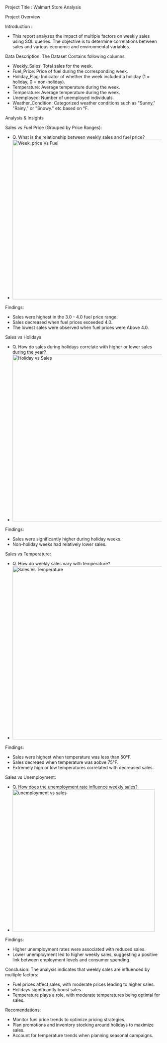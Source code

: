 Project Title : Walmart Store Analysis

Project Overview

Introduction :
- This report analyzes the impact of multiple factors on weekly sales using SQL queries. The objective is to determine correlations between sales and various economic and environmental variables.

Data Description:
The Dataset Contains following columns
- Weekly_Sales: Total sales for the week.
- Fuel_Price: Price of fuel during the corresponding week.
- Holiday_Flag: Indicator of whether the week included a holiday (1 = holiday, 0 = non-holiday).
- Temperature: Average temperature during the week.
- Temperature: Average temperature during the week.
- Unemployed: Number of unemployed individuals.
- Weather_Condition: Categorized weather conditions such as "Sunny," "Rainy," or "Snowy." etc based on °F.

Analysis & Insights

 Sales vs Fuel Price (Grouped by Price Ranges):
- Q. What is the relationship between weekly sales and fuel price?
- <img width="513" alt="Week_price Vs Fuel" src="https://github.com/user-attachments/assets/baf7e9ce-8099-41bf-8bbe-8a03c4d8346d" />
Findings:
- Sales were highest in the 3.0 - 4.0 fuel price range.
- Sales decreased when fuel prices exceeded 4.0.
- The lowest sales were observed when fuel prices were Above 4.0.

Sales vs Holidays
- Q. How do sales during holidays correlate with higher or lower sales during the year?
- <img width="536" alt="Holiday vs Sales" src="https://github.com/user-attachments/assets/b49ff81b-328e-4272-9a37-df85c2e792c7" />
Findings:
- Sales were significantly higher during holiday weeks.
- Non-holiday weeks had relatively lower sales.

Sales vs Temperature:
- Q. How do weekly sales vary with temperature?
- <img width="557" alt="Sales Vs Temperature" src="https://github.com/user-attachments/assets/1867cdb6-2233-475e-a295-bcc057cf7fc0" />
Findings:
- Sales were highest when temperature was less than 50°F.
- Sales decreaed when temperature was aobve 75°F.
- Extremely high or low temperatures correlated with decreased sales.

Sales vs Unemployment:
- Q. How does the unemployment rate influence weekly sales?
- <img width="457" alt="unemployment vs sales" src="https://github.com/user-attachments/assets/ec5be874-b638-45fb-988d-466064add6b2" />
Findings:
- Higher unemployment rates were associated with reduced sales.
- Lower unemployment led to higher weekly sales, suggesting a positive link between employment levels and consumer spending.

Conclusion:
The analysis indicates that weekly sales are influenced by multiple factors:
- Fuel prices affect sales, with moderate prices leading to higher sales.
- Holidays significantly boost sales.
- Temperature plays a role, with moderate temperatures being optimal for sales.


Recomendations:
- Monitor fuel price trends to optimize pricing strategies.
- Plan promotions and inventory stocking around holidays to maximize sales.
- Account for temperature trends when planning seasonal campaigns.



















